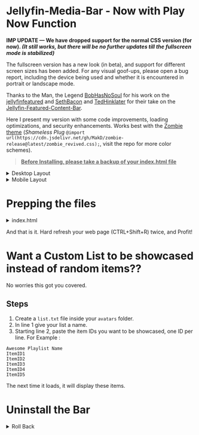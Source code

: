 # Jellyfin-Media-Bar - Now with Play Now Function

**IMP UPDATE — We have dropped support for the normal CSS version (for now). _(It still works, but there will be no further updates till the fullscreen mode is stabilized)_** 

The fullscreen version has a new look (in beta), and support for different screen sizes has been added. For any visual goof-ups, please open a bug report, including the device being used and whether it is encountered in portrait or landscape mode.


Thanks to the Man, the Legend [BobHasNoSoul](https://github.com/BobHasNoSoul) for his work on the [jellyfinfeatured](https://github.com/BobHasNoSoul/jellyfin-featured) and [SethBacon](https://forum.jellyfin.org/u-sethbacon) and [TedHinklater](https://github.com/tedhinklater) for their take on the [Jellyfin-Featured-Content-Bar](https://github.com/tedhinklater/Jellyfin-Featured-Content-Bar). 

Here I present my version with some code improvements, loading optimizations, and security enhancements. Works best with the [Zombie theme](https://github.com/MakD/zombie-release) (_Shameless Plug_ `@import url(https://cdn.jsdelivr.net/gh/MakD/zombie-release@latest/zombie_revived.css);`, visit the repo for more color schemes).


> <ins>**Before Installing, please take a backup of your index.html file**<ins>

<details>
<summary> Desktop Layout </summary>
  
![Jellyfin Desktop Layout](https://raw.githubusercontent.com/MakD/Jellyfin-Media-Bar/refs/heads/main/img/Jelly-Web%20-%20Fullscreen%20Mode.png)
  
</details>

<details>

<summary> Mobile Layout </summary>
  
![Jellyfin Mobile Layout](https://raw.githubusercontent.com/MakD/Jellyfin-Media-Bar/refs/heads/main/img/Jelly-Mobile-Fullscreen.png)

</details>


# Prepping the files
<details>
  
<summary>index.html</summary>

  1. Navigate to your `jellyfin-web` folder and search for the file index.html. (you can use any code editor, just remember to open with administrator privileges.
  2. Search for `</head>`
  3. Just before the `</head>`, plug the below code
```
    <link rel="stylesheet" href="https://cdn.jsdelivr.net/gh/Nebulas0/Jellyfin-Media-Bar@latest/slideshowpure.css" />
    <script async src="https://cdn.jsdelivr.net/gh/Nebulas0/Jellyfin-Media-Bar@latest/slideshowpure.js"></script>
```
</details>

And that is it. Hard refresh your web page (CTRL+Shift+R) twice, and Profit!

# Want a Custom List to be showcased instead of random items??

No worries this got you covered. 

## Steps

1. Create a `list.txt` file inside your `avatars` folder.
2. In line 1 give your list a name.
3. Starting line 2, paste the item IDs you want to be showcased, one ID per line. For Example :

```
Awesome Playlist Name
ItemID1
ItemID2
ItemID3
ItemID4
ItemID5
```
The next time it loads, it will display these items.

# Uninstall the Bar

<details>
  
<summary> Roll Back </summary>

Restore the `index.html` file / remove the lines added and you are good to go!!!

</details>

